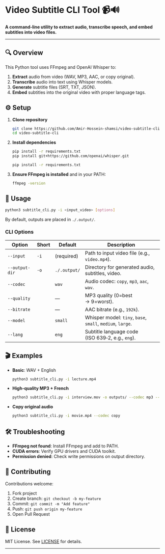 # Video Subtitle CLI Tool 📹🔊

**A command‑line utility to extract audio, transcribe speech, and embed subtitles into video files.**

---

## 🔍 Overview

This Python tool uses FFmpeg and OpenAI Whisper to:

1. **Extract** audio from video (WAV, MP3, AAC, or copy original).
2. **Transcribe** audio into text using Whisper models.
3. **Generate** subtitle files (SRT, TXT, JSON).
4. **Embed** subtitles into the original video with proper language tags.

## ⚙️ Setup

1. **Clone repository**

   ```bash
   git clone https://github.com/Amir-Hossein-shamsi/video-subtitle-cli.git
   cd video-subtitle-cli
   ```

2. **Install dependencies**

   ```bash
   pip install -r requirements.txt
   pip install git+https://github.com/openai/whisper.git
   ```

   ```bash
   pip install -r requirements.txt
   ```

3. **Ensure FFmpeg is installed** and in your PATH:

   ```bash
   ffmpeg -version
   ```

## 🚀 Usage

```bash
python3 subtitle_cli.py -i <input_video> [options]
```

By default, outputs are placed in `./.output/`.

### CLI Options

| Option         | Short | Default      | Description                                                |
| -------------- | ----- | ------------ | ---------------------------------------------------------- |
| `--input`      | `-i`  | (required)   | Path to input video file (e.g., `video.mp4`).              |
| `--output-dir` | `-o`  | `./.output/` | Directory for generated audio, subtitles, video.           |
| `--codec`      |       | `wav`        | Audio codec: `copy`, `mp3`, `aac`, `wav`.                  |
| `--quality`    |       | —            | MP3 quality (0=best → 9=worst).                            |
| `--bitrate`    |       | —            | AAC bitrate (e.g., `192k`).                                |
| `--model`      |       | `small`      | Whisper model: `tiny`, `base`, `small`, `medium`, `large`. |
| `--lang`       |       | `eng`        | Subtitle language code (ISO 639‑2, e.g., `eng`).           |

## 🎬 Examples

* **Basic**: WAV + English

  ```bash
  python3 subtitle_cli.py -i lecture.mp4
  ```

* **High‑quality MP3 + French**

  ```bash
  python3 subtitle_cli.py -i interview.mov -o outputs/ --codec mp3 --quality 2 --model medium --lang fra
  ```

* **Copy original audio**

  ```bash
  python3 subtitle_cli.py -i movie.mp4 --codec copy
  ```

## 🛠 Troubleshooting

* **FFmpeg not found**: Install FFmpeg and add to PATH.
* **CUDA errors**: Verify GPU drivers and CUDA toolkit.
* **Permission denied**: Check write permissions on output directory.

## 🤝 Contributing

Contributions welcome:

1. Fork project
2. Create branch: `git checkout -b my-feature`
3. Commit: `git commit -m "Add feature"`
4. Push: `git push origin my-feature`
5. Open Pull Request

## 📄 License

MIT License. See [LICENSE](LICENSE) for details.

---


